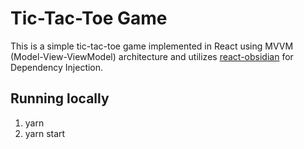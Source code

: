 # Tic-Tac-Toe Game

This is a simple tic-tac-toe game implemented in React using MVVM (Model-View-ViewModel) architecture and utilizes [react-obsidian](https://github.com/wix-incubator/obsidian) for Dependency Injection.

## Running locally

1. yarn
2. yarn start
